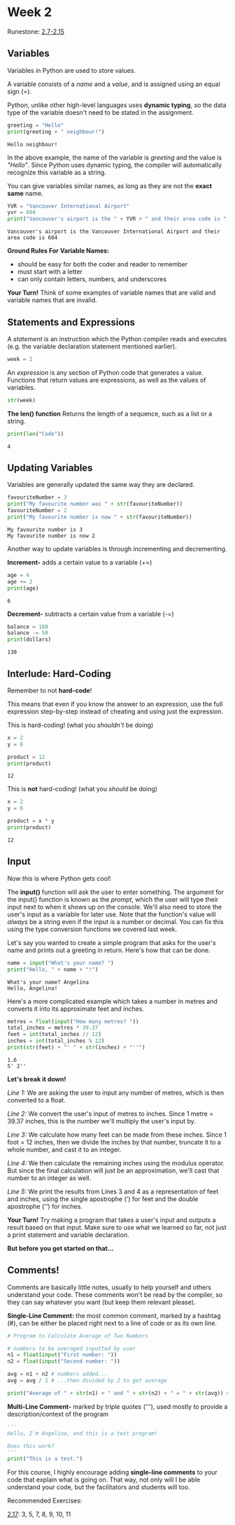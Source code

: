 ﻿
# Week 2

Runestone: [2.7-2.15](https://runestone.academy/runestone/books/published/fopp/SimplePythonData/Variables.html)

## Variables
Variables in Python are used to store values.

A variable consists of a *name* and a *value*, and is assigned using an equal sign (=).

Python, unlike other high-level languages uses **dynamic typing**, so the data type of the variable doesn't need to be stated in the assignment.

```python
greeting = "Hello"
print(greeting + " neighbour!")
```
```
Hello neighbour!
```

In the above example, the name of the variable is *greeting* and the value is *"Hello"*. Since Python uses dynamic typing, the compiler will automatically recognize this variable as a string.

You can give variables similar names, as long as they are not the **exact same** name.

```python
YVR = "Vancouver International Airport"
yvr = 604
print("Vancouver's airport is the " + YVR + " and their area code is " + str(yvr))
```
```
Vancouver's airport is the Vancouver International Airport and their area code is 604
```
**Ground Rules For Variable Names:**

 - should be easy for both the coder and reader to remember
 - must start with a letter
 - can only contain letters, numbers, and underscores

**Your Turn!** Think of some examples of variable names that are valid and variable names that are invalid.

## Statements and Expressions

A *statement* is an instruction which the Python compiler reads and executes (e.g. the variable declaration statement mentioned earlier).
```python
week = 2
```
An *expression* is any section of Python code that generates a value. Functions that return values are expressions, as well as the values of variables.
```python
str(week)
```
**The len() function**
Returns the length of a sequence, such as a list or a string.
```python
print(len("Code"))
```
```
4
```

## Updating Variables
Variables are generally updated the same way they are declared.

```python
favouriteNumber = 3
print("My favourite number was " + str(favouriteNumber))
favouriteNumber = 2
print("My favourite number is now " + str(favouriteNumber))
```
```
My favourite number is 3
My favourite number is now 2
```
Another way to update variables is through incrementing and decrementing.

**Increment-** adds a certain value to a variable (+=)
```python
age = 4
age += 2
print(age)
```
```
6
```
**Decrement-** subtracts a certain value from a variable (-=)
```python
balance = 180
balance -= 50
print(dollars)
```
```
130
```
## Interlude: Hard-Coding

Remember to not **hard-code**!

This means that even if you know the answer to an expression, use the full expression step-by-step instead of cheating and using just the expression.

This is hard-coding! (what you *shouldn't* be doing)
```python
x = 2
y = 6

product = 12
print(product)
```
```
12
```
This is **not** hard-coding! (what you *should* be doing)

```python
x = 2
y = 6

product = x * y
print(product)
```
```
12
```

## Input
Now *this* is where Python gets cool!

The **input()** function will ask the user to enter something. The argument for the input() function is known as the *prompt*, which the user will type their input next to when it shows up on the console. We'll also need to store the user's input as a variable for later use. Note that the function's value will *always* be a string even if the input is a number or decimal. You can fix this using the type conversion functions we covered last week. 

Let's say you wanted to create a simple program that asks for the user's name and prints out a greeting in return. Here's how that can be done.

```python
name = input("What's your name? ")
print("Hello, " + name + "!")
```
```
What's your name? Angelina
Hello, Angelina!
```

Here's a more complicated example which takes a number in metres and converts it into its approximate feet and inches.
```python
metres = float(input("How many metres? "))
total_inches = metres * 39.37
feet = int(total_inches // 12)
inches = int(total_inches % 12)
print(str(feet) + "' " + str(inches) + "''")
```
```
1.6
5' 2''
```
**Let's break it down!**

*Line 1:* We are asking the user to input any number of metres, which is then converted to a float.

*Line 2:* We convert the user's input of metres to inches. Since 1 metre = 39.37 inches, this is the number we'll multiply the user's input by.

*Line 3:* We calculate how many feet can be made from these inches. Since 1 foot = 12 inches, then we divide the inches by that number, truncate it to a whole number, and cast it to an integer.

*Line 4:* We then calculate the remaining inches using the modulus operator. But since the final calculation will just be an approximation, we'll cast that number to an integer as well.

*Line 5:* We print the results from Lines 3 and 4 as a representation of feet and inches, using the single apostrophe (') for feet and the double apostrophe ('') for inches.

**Your Turn!** Try making a program that takes a user's input and outputs a result based on that input. Make sure to use what we learned so far, not just a print statement and variable declaration.

**But before you get started on that...**

## Comments!

Comments are basically little notes, usually to help yourself and others understand your code. These comments won't be read by the compiler, so they can say whatever you want (but keep them relevant please).

**Single-Line Comment:** the most common comment, marked by a hashtag (#), can be either be placed right next to a line of code or as its own line.
```python
# Program to Calculate Average of Two Numbers

# numbers to be averaged inputted by user
n1 = float(input("First number: "))
n2 = float(input("Second number: "))

avg = n1 + n2 # numbers added...
avg = avg / 2 # ...then divided by 2 to get average

print("Average of " + str(n1) + " and " + str(n2) + " = " + str(avg)) # Average printed out
```
**Multi-Line Comment-** marked by triple quotes ('''), used mostly to provide a description/context of the program
```python
'''
Hello, I'm Angelina, and this is a test program!

Does this work?
'''
print("This is a test.")
```
For this course, I highly encourage adding **single-line comments** to your code that explain what is going on. That way, not only will I be able understand your code, but the facilitators and students will too.

Recommended Exercises:

[2.17](https://runestone.academy/runestone/books/published/fopp/index.html): 3, 5, 7, 8, 9, 10, 11
